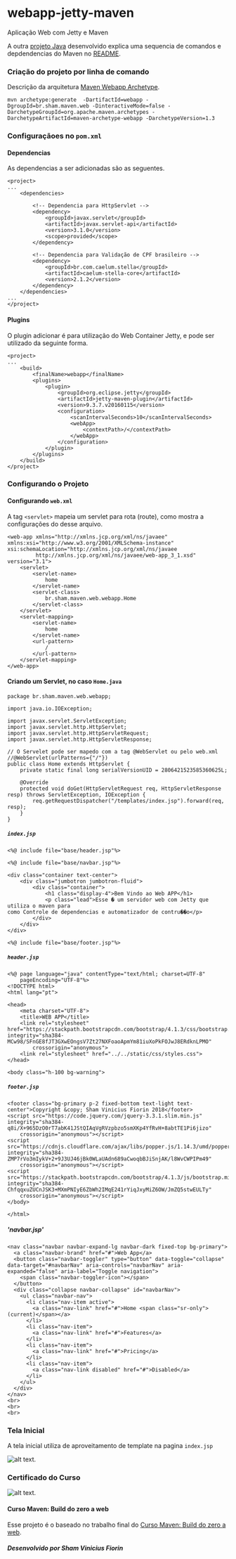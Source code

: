 # webapp-jetty-maven
Aplicação Web com Jetty e Maven

A outra [projeto Java](https://github.com/skatesham/maven-course-products) desenvolvido explica uma sequencia de comandos e depdendencias do Maven no [README](https://github.com/skatesham/maven-course-products/blob/master/README.md).

### Criação do projeto por linha de comando
Descrição da arquitetura [Maven Webapp Archetype](https://maven.apache.org/archetypes/maven-archetype-webapp/).
```
mvn archetype:generate  -DartifactId=webapp -DgroupId=br.sham.maven.web -DinteractiveMode=false -DarchetypeGroupId=org.apache.maven.archetypes -DarchetypeArtifactId=maven-archetype-webapp -DarchetypeVersion=1.3
```

### Configuraçãoes no `pom.xml`

#### Dependencias
As dependencias a ser adicionadas são as seguentes.
```
<project>
...
	<dependencies>

		<!-- Dependencia para HttpServlet -->
		<dependency>
			<groupId>javax.servlet</groupId>
			<artifactId>javax.servlet-api</artifactId>
			<version>3.1.0</version>
			<scope>provided</scope>
		</dependency>

		<!-- Dependencia para Validação de CPF brasileiro -->
		<dependency>
			<groupId>br.com.caelum.stella</groupId>
			<artifactId>caelum-stella-core</artifactId>
			<version>2.1.2</version>
		</dependency>
    </dependencies>
...
</project>
```

#### Plugins
O plugin adicionar é para utilização do Web Container Jetty, e pode ser utilizado da seguinte forma.
```
<project>
...
	<build>
		<finalName>webapp</finalName>
		<plugins>
			<plugin>
				<groupId>org.eclipse.jetty</groupId>
				<artifactId>jetty-maven-plugin</artifactId>
				<version>9.3.7.v20160115</version>
				<configuration>
					<scanIntervalSeconds>10</scanIntervalSeconds>
					<webApp>
						<contextPath>/</contextPath>
					</webApp>
				</configuration>
			</plugin>
		</plugins>
	</build>
</project>
```

### Configurando o Projeto

#### Configurando `web.xml`
A tag ```<servlet>``` mapeia um servlet para rota (route), como mostra a configurações do desse arquivo.
```
<web-app xmlns="http://xmlns.jcp.org/xml/ns/javaee" xmlns:xsi="http://www.w3.org/2001/XMLSchema-instance" xsi:schemaLocation="http://xmlns.jcp.org/xml/ns/javaee 
         http://xmlns.jcp.org/xml/ns/javaee/web-app_3_1.xsd" version="3.1">
	<servlet>
		<servlet-name>
			home
		</servlet-name>
		<servlet-class>
			br.sham.maven.web.webapp.Home
		</servlet-class>
	</servlet>
	<servlet-mapping>
		<servlet-name>
			home
		</servlet-name>
		<url-pattern>
			/
		</url-pattern>
	</servlet-mapping>
</web-app>
```

#### Criando um Servlet, no caso `Home.java`

```
package br.sham.maven.web.webapp;

import java.io.IOException;

import javax.servlet.ServletException;
import javax.servlet.http.HttpServlet;
import javax.servlet.http.HttpServletRequest;
import javax.servlet.http.HttpServletResponse;

// O Servelet pode ser mapedo com a tag @WebServlet ou pelo web.xml
//@WebServlet(urlPatterns={"/"})
public class Home extends HttpServlet {
	private static final long serialVersionUID = 2806421523585360625L;
	
	@Override
	protected void doGet(HttpServletRequest req, HttpServletResponse resp) throws ServletException, IOException {
		req.getRequestDispatcher("/templates/index.jsp").forward(req, resp);
	}
}
```

##### `index.jsp`
```
<%@ include file="base/header.jsp"%>

<%@ include file="base/navbar.jsp"%>

<div class="container text-center">
	<div class="jumbotron jumbotron-fluid">
		<div class="container">
			<h1 class="display-4">Bem Vindo ao Web APP</h1>
			<p class="lead">Esse � um servidor web com Jetty que utiliza o maven para
como Controle de dependencias e automatizador de contru��o</p>
		</div>
	</div>
</div>

<%@ include file="base/footer.jsp"%>
```

##### `header.jsp`
```
<%@ page language="java" contentType="text/html; charset=UTF-8"
    pageEncoding="UTF-8"%>
<!DOCTYPE html>
<html lang="pt">

<head>
    <meta charset="UTF-8">
    <title>WEB APP</title>
    <link rel="stylesheet" href="https://stackpath.bootstrapcdn.com/bootstrap/4.1.3/css/bootstrap.min.css" integrity="sha384-MCw98/SFnGE8fJT3GXwEOngsV7Zt27NXFoaoApmYm81iuXoPkFOJwJ8ERdknLPMO"
        crossorigin="anonymous">
    <link rel="stylesheet" href="../../static/css/styles.css">
</head>

<body class="h-100 bg-warning">
```

##### `footer.jsp`
```
<footer class="bg-primary p-2 fixed-bottom text-light text-center">Copyright &copy; Sham Vinicius Fiorin 2018</footer>
<script src="https://code.jquery.com/jquery-3.3.1.slim.min.js" integrity="sha384-q8i/X+965DzO0rT7abK41JStQIAqVgRVzpbzo5smXKp4YfRvH+8abtTE1Pi6jizo"
    crossorigin="anonymous"></script>
<script src="https://cdnjs.cloudflare.com/ajax/libs/popper.js/1.14.3/umd/popper.min.js" integrity="sha384-ZMP7rVo3mIykV+2+9J3UJ46jBk0WLaUAdn689aCwoqbBJiSnjAK/l8WvCWPIPm49"
    crossorigin="anonymous"></script>
<script src="https://stackpath.bootstrapcdn.com/bootstrap/4.1.3/js/bootstrap.min.js" integrity="sha384-ChfqqxuZUCnJSK3+MXmPNIyE6ZbWh2IMqE241rYiqJxyMiZ6OW/JmZQ5stwEULTy"
    crossorigin="anonymous"></script>
</body>

</html>
```

##### 'navbar.jsp'
```
<nav class="navbar navbar-expand-lg navbar-dark fixed-top bg-primary">
  <a class="navbar-brand" href="#">Web App</a>
  <button class="navbar-toggler" type="button" data-toggle="collapse" data-target="#navbarNav" aria-controls="navbarNav" aria-expanded="false" aria-label="Toggle navigation">
    <span class="navbar-toggler-icon"></span>
  </button>
  <div class="collapse navbar-collapse" id="navbarNav">
    <ul class="navbar-nav">
      <li class="nav-item active">
        <a class="nav-link" href="#">Home <span class="sr-only">(current)</span></a>
      </li>
      <li class="nav-item">
        <a class="nav-link" href="#">Features</a>
      </li>
      <li class="nav-item">
        <a class="nav-link" href="#">Pricing</a>
      </li>
      <li class="nav-item">
        <a class="nav-link disabled" href="#">Disabled</a>
      </li>
    </ul>
  </div>
</nav>
<br>
<br>
<br>
```

### Tela Inicial
A tela inicial utiliza de aproveitamento de template na pagina `index.jsp`

![alt text](https://raw.githubusercontent.com/skatesham/webapp-jetty-maven/master/src/main/webapp/static/img/P%C3%A1gina%20inicial.png).

### Certificado do Curso
![alt text](https://raw.githubusercontent.com/skatesham/webapp-jetty-maven/master/src/main/webapp/static/img/certificado.png).

#### Curso Maven: Build do zero a web
Esse projeto é o baseado no trabalho final do [Curso Maven: Build do zero a web](https://cursos.alura.com.br/course/maven-build-do-zero-a-web).

##### Desenvolvido por Sham Vinicius Fiorin
